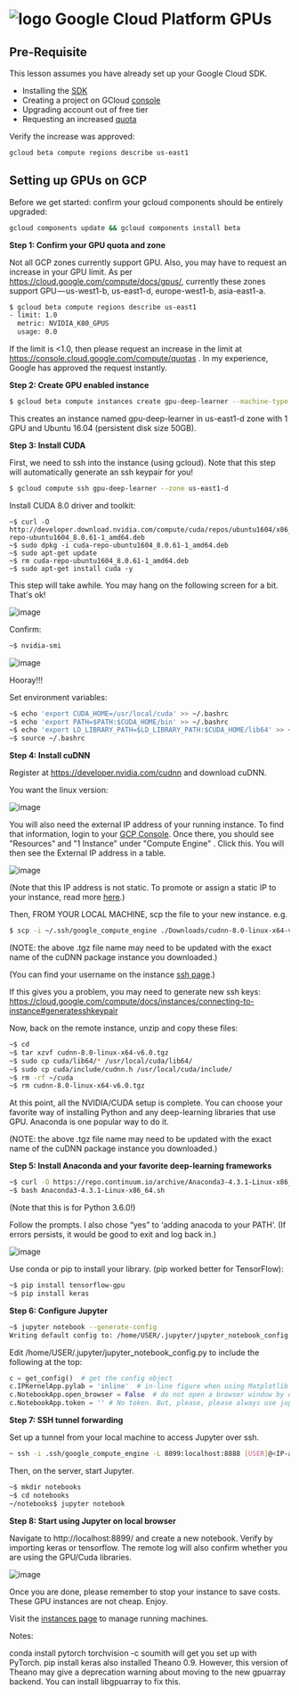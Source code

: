 # ![logo](https://ga-dash.s3.amazonaws.com/production/assets/logo-9f88ae6c9c3871690e33280fcf557f33.png) Google Cloud Platform GPUs

## Pre-Requisite

This lesson assumes you have already set up your Google Cloud SDK.
- Installing the [SDK](https://cloud.google.com/sdk/docs/#install_the_latest_cloud_tools_version_cloudsdk_current_version)
- Creating a project on GCloud [console](https://console.cloud.google.com)
- Upgrading account out of free tier
- Requesting an increased [quota](https://console.cloud.google.com/compute/quotas)

Verify the increase was approved:

```bash
gcloud beta compute regions describe us-east1
```

## Setting up GPUs on GCP

Before we get started: confirm your gcloud components should be entirely upgraded:

```bash
gcloud components update && gcloud components install beta
```

**Step 1: Confirm your GPU quota and zone**


Not all GCP zones currently support GPU. Also, you may have to request an increase in your GPU limit.
As per https://cloud.google.com/compute/docs/gpus/, currently these zones support GPU — us-west1-b, us-east1-d, europe-west1-b, asia-east1-a.

```bash
$ gcloud beta compute regions describe us-east1
- limit: 1.0
  metric: NVIDIA_K80_GPUS
  usage: 0.0
```

If the limit is <1.0, then please request an increase in the limit at https://console.cloud.google.com/compute/quotas . In my experience, Google has approved the request instantly.


**Step 2: Create GPU enabled instance**

```bash
$ gcloud beta compute instances create gpu-deep-learner --machine-type n1-standard-2 --zone us-east1-d --accelerator type=nvidia-tesla-k80,count=1 --image-family ubuntu-1604-lts --image-project ubuntu-os-cloud --boot-disk-size 50GB --maintenance-policy TERMINATE --restart-on-failure
```

This creates an instance named gpu-deep-learner in us-east1-d zone with 1 GPU and Ubuntu 16.04 (persistent disk size 50GB).

**Step 3: Install CUDA**

First, we need to ssh into the instance (using gcloud). Note that this step will automatically generate an ssh keypair for you!

```bash
$ gcloud compute ssh gpu-deep-learner --zone us-east1-d
```

Install CUDA 8.0 driver and toolkit:

```
~$ curl -O http://developer.download.nvidia.com/compute/cuda/repos/ubuntu1604/x86_64/cuda-repo-ubuntu1604_8.0.61-1_amd64.deb
~$ sudo dpkg -i cuda-repo-ubuntu1604_8.0.61-1_amd64.deb
~$ sudo apt-get update
~$ rm cuda-repo-ubuntu1604_8.0.61-1_amd64.deb
~$ sudo apt-get install cuda -y
```

This step will take awhile. You may hang on the following screen for a bit. That's ok!

![image](./images/install-cuda.png) 

Confirm:

```bash
~$ nvidia-smi
```

![image](./images/nvidia-confirm.png) 

Hooray!!!


Set environment variables:

```bash
~$ echo 'export CUDA_HOME=/usr/local/cuda' >> ~/.bashrc
~$ echo 'export PATH=$PATH:$CUDA_HOME/bin' >> ~/.bashrc
~$ echo 'export LD_LIBRARY_PATH=$LD_LIBRARY_PATH:$CUDA_HOME/lib64' >> ~/.bashrc
~$ source ~/.bashrc
```

**Step 4: Install cuDNN**

Register at https://developer.nvidia.com/cudnn and download cuDNN.

You want the linux version:

![image](./images/linux-cuDNN.png) 

You will also need the external IP address of your running instance. To find that information, login to your [GCP Console](https://console.cloud.google.com). Once there, you should see "Resources" and "1 Instance" under "Compute Engine"
. Click this. You will then see the External IP address in a table.

![image](./images/configure-ip-addresses.png) 

(Note that this IP address is not static. To promote or assign a static IP to your instance, read more [here](https://cloud.google.com/compute/docs/configure-ip-addresses.png).)


Then, FROM YOUR LOCAL MACHINE, scp the file to your new instance. e.g.

```bash
$ scp -i ~/.ssh/google_compute_engine ./Downloads/cudnn-8.0-linux-x64-v6.0.tgz [USERNAME]@<external-IP-of-GPU-instance>:~
```

(NOTE: the above .tgz file name may need to be updated with the exact name of the cuDNN package instance you downloaded.)

(You can find your username on the instance [ssh page](https://console.cloud.google.com/compute/metadata/sshKeys?).)

If this gives you a problem, you may need to generate new ssh keys:
https://cloud.google.com/compute/docs/instances/connecting-to-instance#generatesshkeypair

Now, back on the remote instance, unzip and copy these files:

```bash
~$ cd
~$ tar xzvf cudnn-8.0-linux-x64-v6.0.tgz
~$ sudo cp cuda/lib64/* /usr/local/cuda/lib64/
~$ sudo cp cuda/include/cudnn.h /usr/local/cuda/include/
~$ rm -rf ~/cuda
~$ rm cudnn-8.0-linux-x64-v6.0.tgz
```

At this point, all the NVIDIA/CUDA setup is complete. You can choose your favorite way of installing Python and any deep-learning libraries that use GPU. Anaconda is one popular way to do it.

(NOTE: the above .tgz file name may need to be updated with the exact name of the cuDNN package instance you downloaded.)

**Step 5: Install Anaconda and your favorite deep-learning frameworks**

```bash
~$ curl -O https://repo.continuum.io/archive/Anaconda3-4.3.1-Linux-x86_64.sh
~$ bash Anaconda3-4.3.1-Linux-x86_64.sh
```
(Note that this is for Python 3.6.0!)

Follow the prompts. I also chose “yes” to ‘adding anacoda to your PATH’. (If errors persists, it would be good to exit and log back in.)

![image](./images/conda-yes.png) 

Use conda or pip to install your library. (pip worked better for TensorFlow):

```bash
~$ pip install tensorflow-gpu
~$ pip install keras
```

**Step 6: Configure Jupyter**

```bash
~$ jupyter notebook --generate-config
Writing default config to: /home/USER/.jupyter/jupyter_notebook_config.py
```

Edit /home/USER/.jupyter/jupyter_notebook_config.py to include the following at the top:

```python
c = get_config()  # get the config object
c.IPKernelApp.pylab = 'inline'  # in-line figure when using Matplotlib
c.NotebookApp.open_browser = False  # do not open a browser window by default when using notebooks
c.NotebookApp.token = '' # No token. But, please, please always use jupyter over ssh tunnel
```

**Step 7: SSH tunnel forwarding**

Set up a tunnel from your local machine to access Jupyter over ssh.

```bash
~ ssh -i .ssh/google_compute_engine -L 8899:localhost:8888 [USER]@<IP-address-of-your-GPU-instance>
```

Then, on the server, start Jupyter.

```bash
~$ mkdir notebooks
~$ cd notebooks
~/notebooks$ jupyter notebook
```

**Step 8: Start using Jupyter on local browser**

Navigate to http://localhost:8899/ and create a new notebook. Verify by importing keras or tensorflow. The remote log will also confirm whether you are using the GPU/Cuda libraries.

![image](./images/notebook-complete.png) 

Once you are done, please remember to stop your instance to save costs. These GPU instances are not cheap. Enjoy.

Visit the [instances page](https://console.cloud.google.com/compute/instances) to manage running machines.

Notes:

conda install pytorch torchvision -c soumith will get you set up with PyTorch.
pip install keras also installed Theano 0.9. However, this version of Theano may give a deprecation warning about moving to the new gpuarray backend. You can install libgpuarray to fix this.